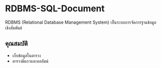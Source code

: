 # RDBMS-SQL-Document

RDBMS (Relational Database Management System)
  เป็นระบบการจัดการฐานข้อมูลเชิงสัมพันธ์
  
## คุณสมบัติ
- เก็บข้อมูลในตาราง
- ตารางมีแถวและคอลัมน์
